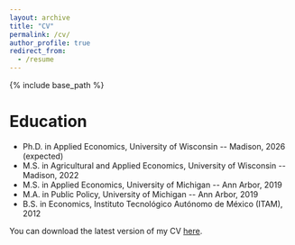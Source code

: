 ```yaml
---
layout: archive
title: "CV"
permalink: /cv/
author_profile: true
redirect_from:
  - /resume
---
```


{% include base_path %}

Education
======
* Ph.D. in Applied Economics, University of Wisconsin -- Madison, 2026 (expected)
* M.S. in Agricultural and Applied Economics, University of Wisconsin -- Madison, 2022
* M.S. in Applied Economics, University of Michigan -- Ann Arbor, 2019
* M.A. in Public Policy, University of Michigan -- Ann Arbor, 2019
* B.S. in Economics, Instituto Tecnológico Autónomo de México (ITAM), 2012


You can download the latest version of my CV [here](https://github.com/pmasae/pmasae.github.io/blob/master/_publications/CV_PFMS.pdf).

